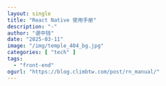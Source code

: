 ```yaml
---
layout: single
title: "React Native 使用手册"
description: "-"
author: "谌中钱"
date: "2025-03-11"
image: "/img/temple_404_bg.jpg"
categories: [ "tech" ]
tags:
  - "front-end"
ogurl: "https://blog.climbtw.com/post/rn_manual/"
---
```


<br />
<br />

<!-- @import "[TOC]" {cmd="toc" depthFrom=1 depthTo=6} -->

<!-- code_chunk_output -->

<!-- /code_chunk_output -->
